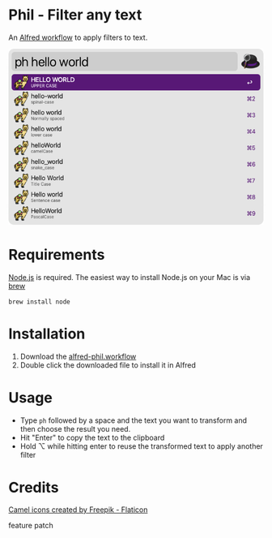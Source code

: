 # Phil - Filter any text

An [Alfred workflow](https://www.alfredapp.com/workflows/) to apply filters to text.

<img src="docs/phil-in-action.png" />

# Requirements
[Node.js](https://nodejs.org/) is required.
The easiest way to install Node.js on your Mac is via [brew](https://brew.sh/)

```
brew install node
```

# Installation
1. Download the [alfred-phil.workflow](https://github.com/magobaol/alfred-phil/releases/latest/download/alfred-phil.alfredworkflow)  
2. Double click the downloaded file to install it in Alfred
 
# Usage
- Type `ph` followed by a space and the text you want to transform and then choose the result you need.    
- Hit "Enter" to copy the text to the clipboard 
- Hold ⌥ while hitting enter to reuse the transformed text to apply another filter

# Credits
<a href="https://www.flaticon.com/free-icons/camel" title="camel icons">Camel icons created by Freepik - Flaticon</a>

feature
patch
